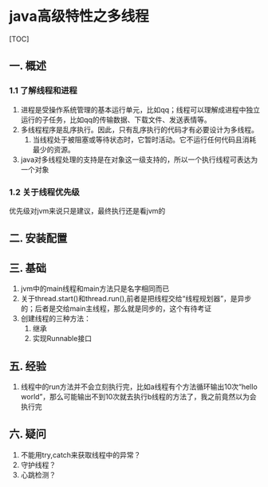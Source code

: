 # java高级特性之多线程
[TOC]
## 一. 概述
### 1.1 了解线程和进程
1. 进程是受操作系统管理的基本运行单元，比如qq；线程可以理解成进程中独立运行的子任务，比如qq的传输数据、下载文件、发送表情等。
2. 多线程程序是乱序执行。因此，只有乱序执行的代码才有必要设计为多线程。
    1. 当线程处于被阻塞或等待状态时，它暂时活动。它不运行任何代码且消耗最少的资源。
3. java对多线程处理的支持是在对象这一级支持的，所以一个执行线程可表达为一个对象
### 1.2 关于线程优先级
优先级对jvm来说只是建议，最终执行还是看jvm的
## 二. 安装配置
## 三. 基础
1. jvm中的main线程和main方法只是名字相同而已
2. 关于thread.start()和thread.run(),前者是把线程交给“线程规划器”，是异步的；后者是交给main主线程，那么就是同步的，这个有待考证
3. 创建线程的三种方法：
    1. 继承
    2. 实现Runnable接口

## 五. 经验
1. 线程中的run方法并不会立刻执行完，比如a线程有个方法循环输出10次“hello world”，那么可能输出不到10次就去执行b线程的方法了，我之前竟然以为会执行完
## 六. 疑问
1. 不能用try,catch来获取线程中的异常？
2. 守护线程？
3. 心跳检测？